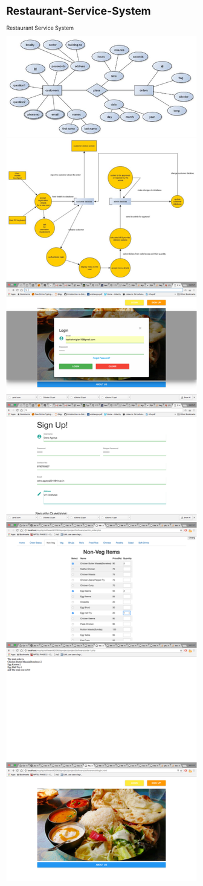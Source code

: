 # Restaurant-Service-System
Restaurant Service System

![](/Project/er_diagram.jpg)
![](/Project/dfd.jpg)
![](/Project/alldocuments/Management/49.png)
![](/Project/alldocuments/Management/56.png)
![](/Project/sssoftware/34.png)
![](/Project/sssoftware/46.png)
![](/Project/sssoftware/53.png)
